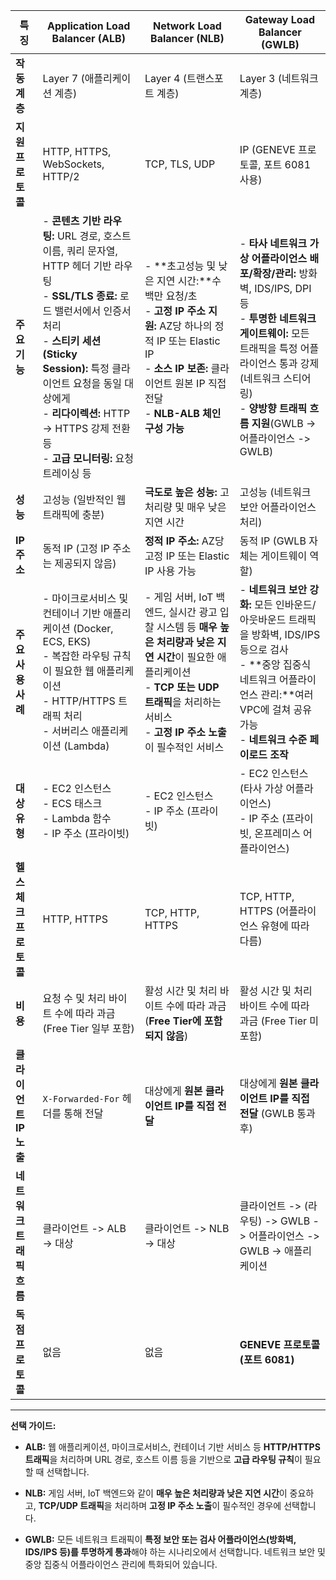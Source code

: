  
| **특징**          | **Application Load Balancer (ALB)**                                                                                                                                                                                   | **Network Load Balancer (NLB)**                                                                                                                 | **Gateway Load Balancer (GWLB)**                                                                                                                                  |
| --------------- | --------------------------------------------------------------------------------------------------------------------------------------------------------------------------------------------------------------------- | ----------------------------------------------------------------------------------------------------------------------------------------------- | ----------------------------------------------------------------------------------------------------------------------------------------------------------------- |
| **작동 계층**       | Layer 7 (애플리케이션 계층)                                                                                                                                                                                                   | Layer 4 (트랜스포트 계층)                                                                                                                              | Layer 3 (네트워크 계층)                                                                                                                                                 |
| **지원 프로토콜**     | HTTP, HTTPS, WebSockets, HTTP/2                                                                                                                                                                                       | TCP, TLS, UDP                                                                                                                                   | IP (GENEVE 프로토콜, 포트 6081 사용)                                                                                                                                      |
| **주요 기능**       | - **콘텐츠 기반 라우팅:** URL 경로, 호스트 이름, 쿼리 문자열, HTTP 헤더 기반 라우팅<br>- **SSL/TLS 종료:** 로드 밸런서에서 인증서 처리<br>- **스티키 세션(Sticky Session):** 특정 클라이언트 요청을 동일 대상에게<br>- **리다이렉션:** HTTP -> HTTPS 강제 전환 등<br>- **고급 모니터링:** 요청 트레이싱 등 | - **초고성능 및 낮은 지연 시간:**수백만 요청/초<br>- **고정 IP 주소 지원:** AZ당 하나의 정적 IP 또는 Elastic IP<br>- **소스 IP 보존:** 클라이언트 원본 IP 직접 전달<br>- **NLB-ALB 체인 구성 가능** | - **타사 네트워크 가상 어플라이언스 배포/확장/관리:** 방화벽, IDS/IPS, DPI 등<br>- **투명한 네트워크 게이트웨이:** 모든 트래픽을 특정 어플라이언스 통과 강제 (네트워크 스티어링)<br>- **양방향 트래픽 흐름 지원**(GWLB -> 어플라이언스 -> GWLB) |
| **성능**          | 고성능 (일반적인 웹 트래픽에 충분)                                                                                                                                                                                                  | **극도로 높은 성능:** 고처리량 및 매우 낮은 지연 시간                                                                                                               | 고성능 (네트워크 보안 어플라이언스 처리)                                                                                                                                           |
| **IP 주소**       | 동적 IP (고정 IP 주소는 제공되지 않음)                                                                                                                                                                                             | **정적 IP 주소:** AZ당 고정 IP 또는 Elastic IP 사용 가능                                                                                                     | 동적 IP (GWLB 자체는 게이트웨이 역할)                                                                                                                                         |
| **주요 사용 사례**    | - 마이크로서비스 및 컨테이너 기반 애플리케이션 (Docker, ECS, EKS)<br>- 복잡한 라우팅 규칙이 필요한 웹 애플리케이션<br>- HTTP/HTTPS 트래픽 처리<br>- 서버리스 애플리케이션 (Lambda)                                                                                          | - 게임 서버, IoT 백엔드, 실시간 광고 입찰 시스템 등 **매우 높은 처리량과 낮은 지연 시간**이 필요한 애플리케이션<br>- **TCP 또는 UDP 트래픽**을 처리하는 서비스<br>- **고정 IP 주소 노출**이 필수적인 서비스          | - **네트워크 보안 강화:** 모든 인바운드/아웃바운드 트래픽을 방화벽, IDS/IPS 등으로 검사<br>- **중앙 집중식 네트워크 어플라이언스 관리:**여러 VPC에 걸쳐 공유 가능<br>- **네트워크 수준 페이로드 조작**                                 |
| **대상 유형**       | - EC2 인스턴스<br>- ECS 태스크<br>- Lambda 함수<br>- IP 주소 (프라이빗)                                                                                                                                                              | - EC2 인스턴스<br>- IP 주소 (프라이빗)                                                                                                                    | - EC2 인스턴스 (타사 가상 어플라이언스)<br>- IP 주소 (프라이빗, 온프레미스 어플라이언스)                                                                                                         |
| **헬스 체크 프로토콜**  | HTTP, HTTPS                                                                                                                                                                                                           | TCP, HTTP, HTTPS                                                                                                                                | TCP, HTTP, HTTPS (어플라이언스 유형에 따라 다름)                                                                                                                               |
| **비용**          | 요청 수 및 처리 바이트 수에 따라 과금 (Free Tier 일부 포함)                                                                                                                                                                              | 활성 시간 및 처리 바이트 수에 따라 과금 (**Free Tier에 포함되지 않음**)                                                                                                | 활성 시간 및 처리 바이트 수에 따라 과금 (Free Tier 미포함)                                                                                                                           |
| **클라이언트 IP 노출** | `X-Forwarded-For` 헤더를 통해 전달                                                                                                                                                                                           | 대상에게 **원본 클라이언트 IP를 직접 전달**                                                                                                                     | 대상에게 **원본 클라이언트 IP를 직접 전달** (GWLB 통과 후)                                                                                                                           |
| **네트워크 트래픽 흐름** | 클라이언트 -> ALB -> 대상                                                                                                                                                                                                    | 클라이언트 -> NLB -> 대상                                                                                                                              | 클라이언트 -> (라우팅) -> GWLB -> 어플라이언스 -> GWLB -> 애플리케이션                                                                                                                |
| **독점 프로토콜**     | 없음                                                                                                                                                                                                                    | 없음                                                                                                                                              | **GENEVE 프로토콜 (포트 6081)**                                                                                                                                         |

---

**선택 가이드:**

- **ALB:** 웹 애플리케이션, 마이크로서비스, 컨테이너 기반 서비스 등 **HTTP/HTTPS 트래픽**을 처리하며 URL 경로, 호스트 이름 등을 기반으로 **고급 라우팅 규칙**이 필요할 때 선택합니다.

- **NLB:** 게임 서버, IoT 백엔드와 같이 **매우 높은 처리량과 낮은 지연 시간**이 중요하고, **TCP/UDP 트래픽**을 처리하며 **고정 IP 주소 노출**이 필수적인 경우에 선택합니다.

- **GWLB:** 모든 네트워크 트래픽이 **특정 보안 또는 검사 어플라이언스(방화벽, IDS/IPS 등)를 투명하게 통과**해야 하는 시나리오에서 선택합니다. 네트워크 보안 및 중앙 집중식 어플라이언스 관리에 특화되어 있습니다.